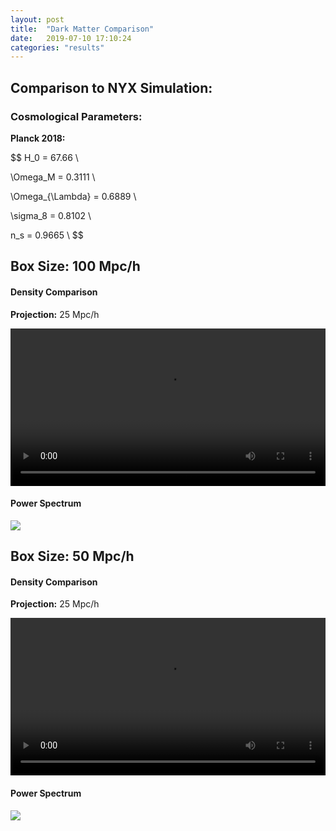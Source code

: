 ```yaml
---
layout: post
title:  "Dark Matter Comparison"
date:   2019-07-10 17:10:24 
categories: "results"
---
```



## Comparison to NYX Simulation:

### Cosmological Parameters:

**Planck 2018:**

$$
H_0 = 67.66 \\

\Omega_M = 0.3111 \\

\Omega_{\Lambda} = 0.6889 \\

\sigma_8 = 0.8102 \\

n_s = 0.9665 \\
$$


## Box Size: 100 Mpc/h

#### Density Comparison

**Projection:** 25 Mpc/h

<div style="text-align: center">
<video src="{{ site.url }}assets/videos/dm_projection_100Mpc.mp4" width="100%"  height="auto" controls preload> </video>
</div>



#### Power Spectrum

<img src="{{ site.url }}assets/images/power_dm_nyx_100Mpc.png">


## Box Size: 50 Mpc/h

#### Density Comparison

**Projection:** 25 Mpc/h

<div style="text-align: center">
<video src="{{ site.url }}assets/videos/dm_projection_50Mpc.mp4" width="100%"  height="auto" controls preload> </video>
</div>



#### Power Spectrum

<img src="{{ site.url }}assets/images/power_dm_nyx_50Mpc.png">


